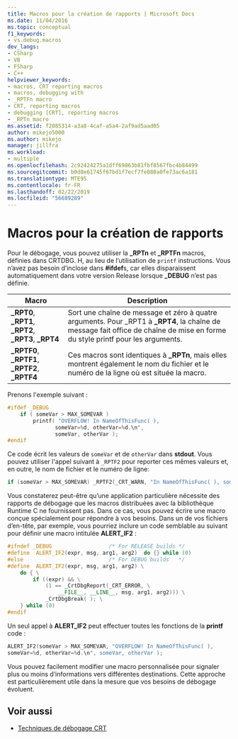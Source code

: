 ```yaml
---
title: Macros pour la création de rapports | Microsoft Docs
ms.date: 11/04/2016
ms.topic: conceptual
f1_keywords:
- vs.debug.macros
dev_langs:
- CSharp
- VB
- FSharp
- C++
helpviewer_keywords:
- macros, CRT reporting macros
- macros, debugging with
- _RPTFn macro
- CRT, reporting macros
- debugging [CRT], reporting macros
- _RPTn macro
ms.assetid: f2085314-a3a8-4caf-a5a4-2af9ad5aad05
author: mikejo5000
ms.author: mikejo
manager: jillfra
ms.workload:
- multiple
ms.openlocfilehash: 2c92424275a1dff69863b81fbf8567fbc4b84499
ms.sourcegitcommit: b0d8e61745f67bd1f7ecf7fe080a0fe73ac6a181
ms.translationtype: MTE95
ms.contentlocale: fr-FR
ms.lasthandoff: 02/22/2019
ms.locfileid: "56689289"
---
```

# <a name="macros-for-reporting"></a>Macros pour la création de rapports
Pour le débogage, vous pouvez utiliser la **_RPTn** et **_RPTFn** macros, définies dans CRTDBG. H, au lieu de l’utilisation de `printf` instructions. Vous n’avez pas besoin d’inclose dans **#ifdef**s, car elles disparaissent automatiquement dans votre version Release lorsque **_DEBUG** n’est pas définie.

|Macro|Description|
|-----------|-----------------|
|**_RPT0**, **_RPT1**, **_RPT2**, **_RPT3**, **_RPT4**|Sort une chaîne de message et zéro à quatre arguments. Pour _RPT1 à **_RPT4**, la chaîne de message fait office de chaîne de mise en forme du style printf pour les arguments.|
|**_RPTF0**, **_RPTF1**, **_RPTF2**, **_RPTF4**|Ces macros sont identiques à **_RPTn**, mais elles montrent également le nom du fichier et le numéro de la ligne où est située la macro.|

 Prenons l'exemple suivant :

```cpp
#ifdef _DEBUG
    if ( someVar > MAX_SOMEVAR )
        printf( "OVERFLOW! In NameOfThisFunc( ),
               someVar=%d, otherVar=%d.\n",
               someVar, otherVar );
#endif
```

 Ce code écrit les valeurs de `someVar` et de `otherVar` dans **stdout**. Vous pouvez utiliser l'appel suivant à `_RPTF2` pour reporter ces mêmes valeurs et, en outre, le nom de fichier et le numéro de ligne:

```cpp
if (someVar > MAX_SOMEVAR) _RPTF2(_CRT_WARN, "In NameOfThisFunc( ), someVar= %d, otherVar= %d\n", someVar, otherVar );
```

Vous constaterez peut-être qu’une application particulière nécessite des rapports de débogage que les macros distribuées avec la bibliothèque Runtime C ne fournissent pas. Dans ce cas, vous pouvez écrire une macro conçue spécialement pour répondre à vos besoins. Dans un de vos fichiers d’en-tête, par exemple, vous pourriez inclure un code semblable au suivant pour définir une macro intitulée **ALERT_IF2** :

```cpp
#ifndef _DEBUG                  /* For RELEASE builds */
#define  ALERT_IF2(expr, msg, arg1, arg2)  do {} while (0)
#else                           /* For DEBUG builds   */
#define  ALERT_IF2(expr, msg, arg1, arg2) \
    do { \
        if ((expr) && \
            (1 == _CrtDbgReport(_CRT_ERROR, \
                __FILE__, __LINE__, msg, arg1, arg2))) \
            _CrtDbgBreak( ); \
    } while (0)
#endif
```

 Un seul appel à **ALERT_IF2** peut effectuer toutes les fonctions de la **printf** code :

```cpp
ALERT_IF2(someVar > MAX_SOMEVAR, "OVERFLOW! In NameOfThisFunc( ),
someVar=%d, otherVar=%d.\n", someVar, otherVar );
```

 Vous pouvez facilement modifier une macro personnalisée pour signaler plus ou moins d’informations vers différentes destinations. Cette approche est particulièrement utile dans la mesure que vos besoins de débogage évoluent.

## <a name="see-also"></a>Voir aussi
- [Techniques de débogage CRT](../debugger/crt-debugging-techniques.md)

